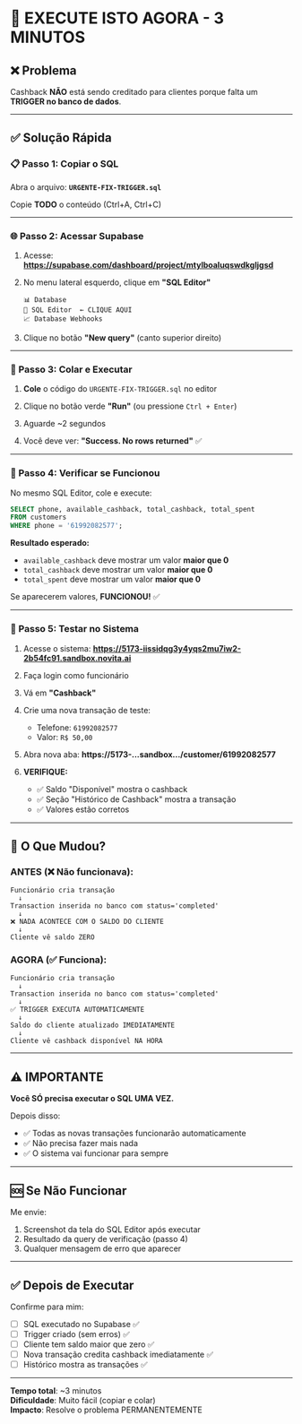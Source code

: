 # 🚨 EXECUTE ISTO AGORA - 3 MINUTOS

## ❌ Problema
Cashback **NÃO** está sendo creditado para clientes porque falta um **TRIGGER no banco de dados**.

---

## ✅ Solução Rápida

### 📋 Passo 1: Copiar o SQL

Abra o arquivo: **`URGENTE-FIX-TRIGGER.sql`**

Copie **TODO** o conteúdo (Ctrl+A, Ctrl+C)

---

### 🌐 Passo 2: Acessar Supabase

1. Acesse: **https://supabase.com/dashboard/project/mtylboaluqswdkgljgsd**

2. No menu lateral esquerdo, clique em **"SQL Editor"**
   ```
   📊 Database
   🔧 SQL Editor  ← CLIQUE AQUI
   📈 Database Webhooks
   ```

3. Clique no botão **"New query"** (canto superior direito)

---

### 📝 Passo 3: Colar e Executar

1. **Cole** o código do `URGENTE-FIX-TRIGGER.sql` no editor

2. Clique no botão verde **"Run"** (ou pressione `Ctrl + Enter`)

3. Aguarde ~2 segundos

4. Você deve ver: **"Success. No rows returned"** ✅

---

### 🧪 Passo 4: Verificar se Funcionou

No mesmo SQL Editor, cole e execute:

```sql
SELECT phone, available_cashback, total_cashback, total_spent 
FROM customers 
WHERE phone = '61992082577';
```

**Resultado esperado:**
- `available_cashback` deve mostrar um valor **maior que 0**
- `total_cashback` deve mostrar um valor **maior que 0**
- `total_spent` deve mostrar um valor **maior que 0**

Se aparecerem valores, **FUNCIONOU!** ✅

---

### 🎉 Passo 5: Testar no Sistema

1. Acesse o sistema: **https://5173-iissidqg3y4yqs2mu7iw2-2b54fc91.sandbox.novita.ai**

2. Faça login como funcionário

3. Vá em **"Cashback"**

4. Crie uma nova transação de teste:
   - Telefone: `61992082577`
   - Valor: `R$ 50,00`

5. Abra nova aba: **https://5173-...sandbox.../customer/61992082577**

6. **VERIFIQUE:**
   - ✅ Saldo "Disponível" mostra o cashback
   - ✅ Seção "Histórico de Cashback" mostra a transação
   - ✅ Valores estão corretos

---

## 🎯 O Que Mudou?

### ANTES (❌ Não funcionava):
```
Funcionário cria transação
  ↓
Transaction inserida no banco com status='completed'
  ↓
❌ NADA ACONTECE COM O SALDO DO CLIENTE
  ↓
Cliente vê saldo ZERO
```

### AGORA (✅ Funciona):
```
Funcionário cria transação
  ↓
Transaction inserida no banco com status='completed'
  ↓
✅ TRIGGER EXECUTA AUTOMATICAMENTE
  ↓
Saldo do cliente atualizado IMEDIATAMENTE
  ↓
Cliente vê cashback disponível NA HORA
```

---

## ⚠️ IMPORTANTE

**Você SÓ precisa executar o SQL UMA VEZ.**

Depois disso:
- ✅ Todas as novas transações funcionarão automaticamente
- ✅ Não precisa fazer mais nada
- ✅ O sistema vai funcionar para sempre

---

## 🆘 Se Não Funcionar

Me envie:
1. Screenshot da tela do SQL Editor após executar
2. Resultado da query de verificação (passo 4)
3. Qualquer mensagem de erro que aparecer

---

## ✅ Depois de Executar

Confirme para mim:
- [ ] SQL executado no Supabase ✅
- [ ] Trigger criado (sem erros) ✅
- [ ] Cliente tem saldo maior que zero ✅
- [ ] Nova transação credita cashback imediatamente ✅
- [ ] Histórico mostra as transações ✅

---

**Tempo total**: ~3 minutos  
**Dificuldade**: Muito fácil (copiar e colar)  
**Impacto**: Resolve o problema PERMANENTEMENTE

